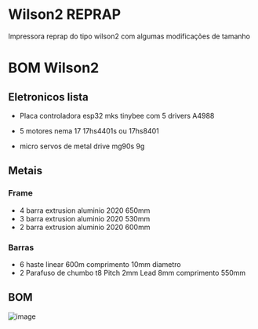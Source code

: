 # Wilson2 REPRAP
Impressora reprap do tipo wilson2 com algumas modificações de tamanho

# BOM Wilson2
## Eletronicos lista 

 - Placa controladora esp32 mks tinybee com 5 drivers A4988
 - 5 motores nema 17 17hs4401s ou 17hs8401

- micro servos de metal drive mg90s 9g

## Metais
### Frame
- 4 barra extrusion aluminio 2020 650mm
- 3 barra extrusion aluminio 2020 530mm
- 2 barra extrusion aluminio 2020 600mm
### Barras
 - 6 haste linear 600m comprimento 10mm diametro
 - 2 Parafuso de chumbo t8  Pitch 2mm Lead 8mm comprimento 550mm



## BOM
	
![image](https://user-images.githubusercontent.com/3370347/226289954-7ce0c985-0f5a-4745-b050-7044f2fd22f4.png)
